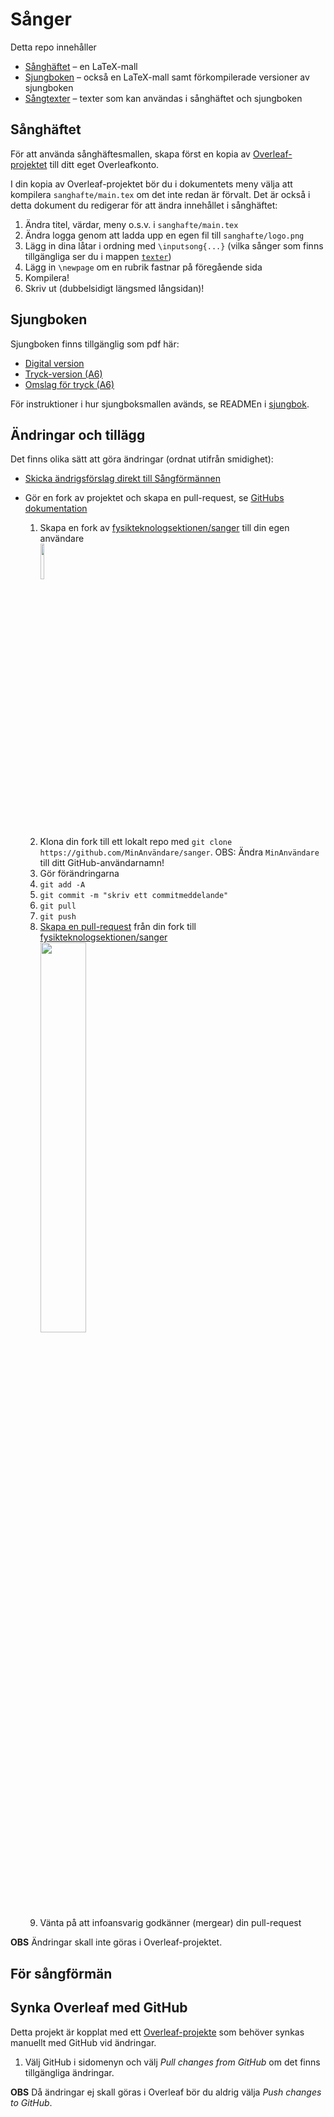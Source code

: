 # Sånger

Detta repo innehåller

- [Sånghäftet](./sanghafte/) – en LaTeX-mall
- [Sjungboken](./sjungbok/) – också en LaTeX-mall samt förkompilerade versioner av sjungboken
- [Sångtexter](./texter/) – texter som kan användas i sånghäftet och sjungboken

## Sånghäftet

För att använda sånghäftesmallen, skapa först en kopia av [Overleaf-projektet](https://www.overleaf.com/read/hfrdcszwfcsy) till ditt eget Overleafkonto.

I din kopia av Overleaf-projektet bör du i dokumentets meny välja att kompilera `sanghafte/main.tex` om det inte redan är förvalt. Det är också i detta dokument du redigerar för att ändra innehållet i sånghäftet:

1. Ändra titel, värdar, meny o.s.v. i `sanghafte/main.tex`
1. Ändra logga genom att ladda upp en egen fil till `sanghafte/logo.png`
1. Lägg in dina låtar i ordning med `\inputsong{...}` (vilka sånger som finns tillgängliga ser du i mappen [`texter`](./texter/))
1. Lägg in `\newpage` om en rubrik fastnar på föregående sida
1. Kompilera!
1. Skriv ut (dubbelsidigt längsmed långsidan)!

## Sjungboken

Sjungboken finns tillgänglig som pdf här:

- [Digital version](./sjungbok/sjungboken.pdf)
- [Tryck-version (A6)](./sjungbok/sjungboken-print.pdf)
- [Omslag för tryck (A6)](./sjungbok/framsida-print.pdf)

För instruktioner i hur sjungboksmallen avänds, se READMEn i [sjungbok](./sjungbok#readme).

## Ändringar och tillägg

Det finns olika sätt att göra ändringar (ordnat utifrån smidighet):

- [Skicka ändrigsförslag direkt till Sångförmännen](mailto:sangforman@ftek.se)
- Gör en fork av projektet och skapa en pull-request, se [GitHubs dokumentation](https://docs.github.com/en/get-started/quickstart/contributing-to-projects)

   1. Skapa en fork av [fysikteknologsektionen/sanger](https://github.com/fysikteknologsektionen/sanger) till din egen användare <div><img src="https://upload.wikimedia.org/wikipedia/commons/3/38/GitHub_Fork_Button.png" width="12%"></div>
   2. Klona din fork till ett lokalt repo med `git clone https://github.com/MinAnvändare/sanger`. OBS: Ändra `MinAnvändare` till ditt GitHub-användarnamn!
   3. Gör förändringarna
   4. `git add -A`
   5. `git commit -m "skriv ett commitmeddelande"`
   6. `git pull`
   7. `git push`
   8. [Skapa en pull-request](https://docs.github.com/articles/creating-a-pull-request) från din fork till [fysikteknologsektionen/sanger](https://github.com/fysikteknologsektionen/sanger) <div><img src="https://docs.github.com/assets/cb-26570/images/help/pull_requests/pull-request-start-review-button.png" width="40%"></div>
   9. Vänta på att infoansvarig godkänner (mergear) din pull-request

**OBS** Ändringar skall inte göras i Overleaf-projektet.

## För sångförmän

## Synka Overleaf med GitHub

Detta projekt är kopplat med ett [Overleaf-projekte](https://www.overleaf.com/read/hfrdcszwfcsy) som behöver synkas manuellt med GitHub vid ändringar.

1. Välj GitHub i sidomenyn och välj _Pull changes from GitHub_ om det finns tillgängliga ändringar.

**OBS** Då ändringar ej skall göras i Overleaf bör du aldrig välja _Push changes to GitHub_.
